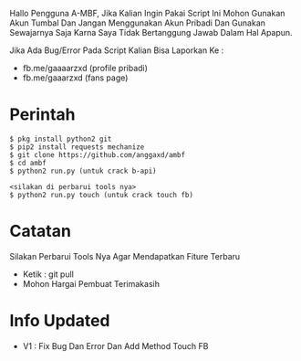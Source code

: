 Hallo Pengguna A-MBF, Jika Kalian Ingin Pakai Script Ini Mohon Gunakan
Akun Tumbal Dan Jangan Menggunakan Akun Pribadi Dan Gunakan Sewajarnya Saja
Karna Saya Tidak Bertanggung Jawab Dalam Hal Apapun. 

Jika Ada Bug/Error Pada Script Kalian Bisa Laporkan Ke :
* fb.me/gaaaarzxd (profile pribadi)
* fb.me/gaaarzxd (fans page) 

# Perintah
```
$ pkg install python2 git
$ pip2 install requests mechanize
$ git clone https://github.com/anggaxd/ambf
$ cd ambf
$ python2 run.py (untuk crack b-api)

<silakan di perbarui tools nya>
$ python2 run.py touch (untuk crack touch fb) 
```

# Catatan
Silakan Perbarui Tools Nya Agar Mendapatkan Fiture Terbaru
* Ketik : git pull
* Mohon Hargai Pembuat Terimakasih

# Info Updated
* V1 : Fix Bug Dan Error Dan Add Method Touch FB
